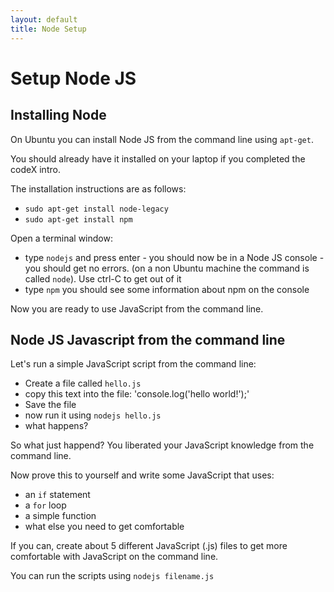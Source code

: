 ```yaml
---
layout: default
title: Node Setup
---
```


# Setup Node JS

## Installing Node

On Ubuntu you can install Node JS from the command line using `apt-get`.

You should already have it installed on your laptop if you completed the codeX intro.

The installation instructions are as follows:

* `sudo apt-get install node-legacy`
* `sudo apt-get install npm`

Open a terminal window:

* type `nodejs` and press enter - you should now be in a Node JS console - you should get no errors. (on a non Ubuntu machine the command is called `node`). Use ctrl-C to get out of it
* type `npm` you should see some information about npm on the console

Now you are ready to use JavaScript from the command line.

## Node JS Javascript from the command line

Let's run a simple JavaScript script from the command line:

* Create a file called `hello.js`
* copy this text into the file: 'console.log('hello world!');'
* Save the file
* now run it using `nodejs hello.js`
* what happens?

So what just happend? You liberated your JavaScript knowledge from the command line.

Now prove this to yourself and write some JavaScript that uses:

* an `if` statement
* a `for` loop
* a simple function
* what else you need to get comfortable

If you can, create about 5 different JavaScript (.js) files to get more comfortable with JavaScript on the command line.

You can run the scripts using `nodejs filename.js`
